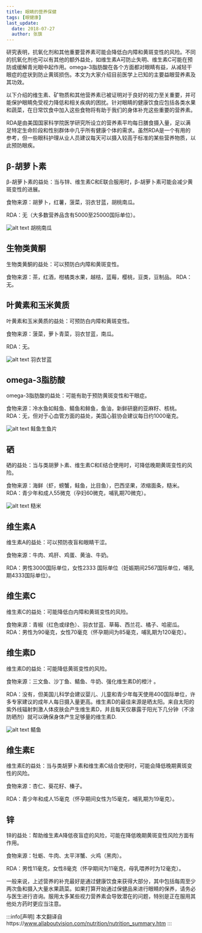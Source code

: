 ```yaml
---
title: 眼睛的营养保健
tags: [眼健康]
last_update:
  date: 2018-07-27
  author: 张旗
---
```


研究表明，抗氧化剂和其他重要营养素可能会降低白内障和黄斑变性的风险。不同的抗氧化剂也可以有其他的额外益处，如维生素A可防止失明、维生素C可能在预防或缓解青光眼中起作用。omega-3脂肪酸在各个方面都对眼睛有益，从减轻干眼症的症状到防止黄斑损伤。本文为大家介绍目前医学上已知的主要益眼营养素及其功效。

以下介绍的维生素、矿物质和其他营养素已被证明对于良好的视力至关重要，并可能保护眼睛免受视力降低和相关疾病的困扰。针对眼睛的健康饮食应包括各类水果和蔬菜，在日常饮食中加入这些食物将有助于我们的身体补充这些重要的营养素。

RDA是由美国国家科学院医学研究所设立的营养素平均每日膳食摄入量，足以满足特定生命阶段和性别群体中几乎所有健康个体的需求。虽然RDA是一个有用的参考，但一些眼科护理从业人员建议每天可以摄入较高于标准的某些营养物质，以此预防眼疾。

## β-胡萝卜素

β-胡萝卜素的益处：当与锌、维生素C和E联合服用时，β-胡萝卜素可能会减少黄斑变性的进展。

食物来源：胡萝卜，红薯，菠菜，羽衣甘蓝，胡桃南瓜。

RDA：无（大多数营养品含有5000至25000国际单位）。

![alt text](/knowledge/assets/眼睛的营养保健-1.png)
胡桃南瓜

## 生物类黄酮

生物类黄酮的益处：可以预防白内障和黄斑变性。

食物来源：茶，红酒，柑橘类水果，越桔，蓝莓，樱桃，豆类，豆制品。 RDA：无。

## 叶黄素和玉米黄质

叶黄素和玉米黄质的益处：可预防白内障和黄斑变性。

食物来源：菠菜，萝卜青菜，羽衣甘蓝，南瓜。

RDA：无。

![alt text](/knowledge/assets/药补不如食补——11类有益眼食物及其功效-2.png)
羽衣甘蓝

## omega-3脂肪酸

omega-3脂肪酸的益处：可能有助于预防黄斑变性和干眼症。

食物来源：冷水鱼如鲑鱼、鲭鱼和鲱鱼，鱼油，新鲜研磨的亚麻籽、核桃。 RDA：无，但对于心血管方面的益处，美国心脏协会建议每日约1000毫克。

![alt text](/knowledge/assets/眼睛的营养保健-2.png)
鲑鱼生鱼片

## 硒

硒的益处：当与类胡萝卜素、维生素C和E结合使用时，可降低晚期黄斑变性的风险。

食物来源：海鲜（虾，螃蟹，鲑鱼，比目鱼），巴西坚果，浓缩面条，糙米。 RDA：青少年和成人55微克（孕妇60微克，哺乳期70微克）。

![alt text](/knowledge/assets/眼睛的营养保健-3.png)
糙米

## 维生素A

维生素A的益处：可以预防夜盲和眼睛干涩。

食物来源：牛肉、鸡肝、鸡蛋、黄油、牛奶。

RDA：男性3000国际单位，女性2333 国际单位（妊娠期间2567国际单位，哺乳期4333国际单位）。

## 维生素C

维生素C的益处：可能降低白内障和黄斑变性的风险。

食物来源：青椒（红色或绿色）、羽衣甘蓝、草莓、西兰花、橘子、哈密瓜。 RDA：男性为90毫克，女性70毫克（怀孕期间为85毫克，哺乳期为120毫克）。

## 维生素D

维生素D的益处：可能降低黄斑变性的风险。

食物来源：三文鱼、沙丁鱼、鲭鱼、牛奶、强化维生素D的橙汁 。

RDA：没有，但美国儿科学会建议婴儿、儿童和青少年每天使用400国际单位，许多专家建议的成年人每日摄入量更高。维生素D的最佳来源是晒太阳。来自太阳的紫外线辐射刺激人体皮肤会产生维生素D，并且每天仅暴露于阳光下几分钟（不涂防晒剂）就可以确保身体产生足够量的维生素D.

![alt text](/knowledge/assets/眼睛的营养保健-4.png)
鲭鱼

## 维生素E

维生素E的益处：当与类胡萝卜素和维生素C结合使用时，可能会降低晚期黄斑变性的风险。

食物来源：杏仁、葵花籽、榛子。

RDA：青少年和成人15毫克（怀孕期间女性为15毫克，哺乳期为19毫克）。

## 锌

锌的益处：帮助维生素A降低夜盲症的风险，可能在降低晚期黄斑变性风险方面有作用。

食物来源：牡蛎、牛肉、太平洋蟹、火鸡（黑肉）。

RDA：男性11毫克，女性8毫克（怀孕期间为11毫克，母乳喂养时为12毫克）。

一般来说，上述营养的补充最好是通过健康饮食来获得大部分，其中包括每周至少两次鱼和摄入大量水果蔬菜。如果打算开始通过保健品来进行眼睛的保养，请务必与医生进行咨询。服用太多某些视力营养素会导致潜在的问题，特别是正在服用其他处方药时更应当注意。

:::info[声明]
本文翻译自https://www.allaboutvision.com/nutrition/nutrition_summary.htm
:::
